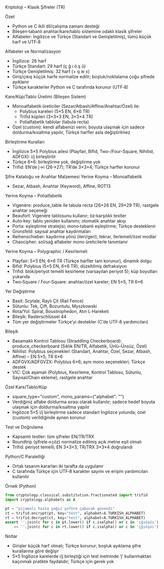 Kriptoloji – Klasik Şifreler (TR)

Özet
- Python ve C ikili dil/çalışma zamanı desteği
- Bileşen‑tabanlı anahtar/kare/tablo sistemine odaklı klasik şifreler
- Alfabeler: İngilizce ve Türkçe (Standart ve Genişletilmiş), tümü küçük harf ve UTF‑8

Alfabeler ve Normalizasyon
- İngilizce: 26 harf
- Türkçe Standart: 29 harf (ç ğ ı ö ş ü)
- Türkçe Genişletilmiş: 32 harf (+ q w x)
- Giriş/çıkış küçük harfe normalize edilir; boşluk/noktalama çoğu şifrede ayıklanır
- Türkçe karakterler Python ve C tarafında korunur (UTF‑8)

Kare/Küp/Tablo Üretimi (Bileşen Sistem)
- Monoalfabetik üreticiler (Sezar/Atbash/Affine/Anahtar/Özel) ile:
  - Polybius kareleri (5×5 EN, 6×6 TR)
  - Trifid küpleri (3×3×3 EN; 3×3×4 TR)
  - Polialfabetik tablolar (tabula recta)
- Özel (custom): kendi alfabenizi verin; boyuta ulaşmak için sadece doldurma/kısaltma yapılır, Türkçe harfler asla değiştirilmez

Birleştirme Kuralları
- İngilizce 5×5 Polybius ailesi (Playfair, Bifid, Two-/Four-Square, Nihilist, ADFGX): i/j birleştirilir
- Türkçe 6×6: birleştirme yok, değiştirme yok
- Trifid: EN’de j→i (26→27); TR’de 3×3×4; Türkçe harfler korunur

Şifre Kataloğu ve Anahtar Malzemesi
Yerine Koyma – Monoalfabetik
- Sezar, Atbash, Anahtar (Keyword), Affine, ROT13

Yerine Koyma – Polialfabetik
- Vigenère: produce_table ile tabula recta (26×26 EN, 29×29 TR); rastgele anahtar seçeneği
- Beaufort: Vigenère tablosunu kullanır; öz‑karşılıklı testler
- Auto‑key: tablo yeniden kullanımı; otomatik anahtar akışı
- Porta: eşleştirme stratejisi; mono‑tabanlı eşleştirme; Türkçe desteklenir
- Gronsfeld: sayısal anahtar kaydırmaları
- Reihenschieber: kaydırma yönü (ileri/geri), tekrar, ilerlemeli/özel modlar
- Chaocipher: sol/sağ alfabeler mono üreticilerle tanımlanır

Yerine Koyma – Polygraphic / Kesirlemeli
- Playfair: 5×5 EN; 6×6 TR (Türkçe harfler tam korunur), dinamik dolgu
- Bifid: Polybius (5×5 EN, 6×6 TR); düzeltilmiş defraksiyon
- Trifid: blok/periyot temelli kesirleme (varsayılan periyot 5); küp boyutları yukarıda
- Two‑Square / Four‑Square: anahtar/özel kareler; EN 5×5, TR 6×6

Yer Değiştirme
- Basit: Scytale, Raylı Çit (Rail Fence)
- Sütunlu: Tek, Çift, Bozuntulu, Myszkowski
- Rota/Yol: Spiral, Boustrophedon, Atın L‑Hareketi
- Bileşik: Rasterschlüssel 44
- Tüm yer değiştirmeler Türkçe’yi destekler (C’de UTF‑8 yardımcıları)

Bileşik
- Basamaklı Kontrol Tablosu (Straddling Checkerboard): produce_checkerboard (Sıklık EN/TR, Alfabetik, Ünlü–Ünsüz, Özel)
- Nihilist: Polybius seçenekleri (Standart, Anahtar, Özel, Sezar, Atbash, Affine) – EN 5×5, TR 6×6
- ADFGVX/ADFGVZX: Polybius 6×6; aynı mono seçenekleri; Türkçe destek
- VIC: Çok aşamalı (Polybius, Kesirleme, Kontrol Tablosu, Sütunlu, Sayısal/Chain ekleme); rastgele anahtar

Özel Kare/Tablo/Küp
- square_type="custom", mono_params={"alphabet": "<alfabeniz>"}
- Verdiğiniz alfabe doldurma sırası olarak kullanılır; sadece hedef boyuta ulaşmak için doldurma/kısaltma yapılır
- İngilizce 5×5 i/j birleştirme sadece standart İngilizce yolunda; özel (custom) verildiğinde aynen korunur

Test ve Doğrulama
- Kapsamlı testler: tüm şifreler EN/TR/TRX
- Roundtrip (şifrele→çöz) normalize edilmiş açık metne eşit olmalı
- Trifid: periyot temelli; EN 3×3×3, TR/TRX 3×3×4 doğrulandı

Python/C Paralelliği
- Ortak tasarım kararları iki tarafta da uygulanır
- C tarafında Türkçe için UTF‑8 karakter sayımı ve erişim yardımcıları kullanılır

Örnek (Python)
```python
from cryptology.classical.substitution.fractionated import trifid
import cryptology.alphabets as A

pt = "pijamalı hasta yağız şoföre çabucak güvendi"
ct = trifid.encrypt(pt, key="test", alphabet=A.TURKISH_ALPHABET)
rt = trifid.decrypt(ct, key="test", alphabet=A.TURKISH_ALPHABET)
assert ''.join(c for c in pt.lower() if c.isalpha() or c in 'çğıöşüı') \
    == ''.join(c for c in rt.lower() if c.isalpha() or c in 'çğıöşüı')
```

Notlar
- Girişler küçük harf olmalı; Türkçe korunur; boşluk ayıklama şifre kurallarına göre değişir
- 5×5 İngilizce karelerde i/j birleştiği için test metninde ‘j’ kullanmaktan kaçınmak pratikte faydalıdır; Türkçe için gerek yok


